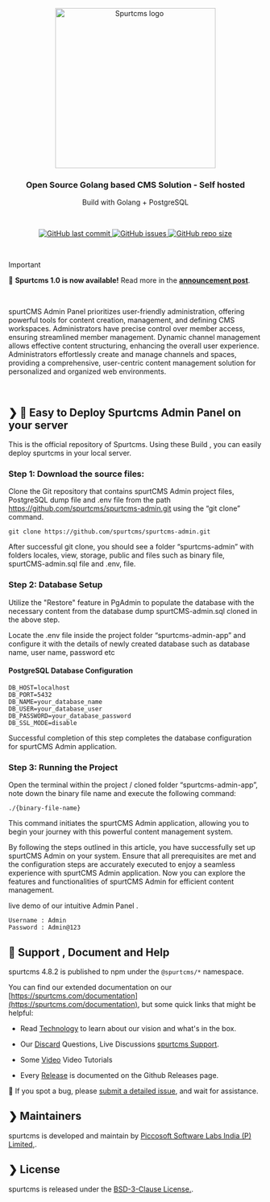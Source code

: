 
<p align="center">
  <a href="https://www.spurtcms.com/#gh-light-mode-only">
    <img src="https://www.spurtcms.com/spurtcms.png" width="318px" alt="Spurtcms logo" />
  </a>
   
</p>
<h3 align="center">Open Source Golang based CMS Solution - Self hosted </h3>
<p align="center"> Build with Golang + PostgreSQL</p>

<br />
<p align="center">
  <a href="https://github.com/spurtcms/spurtcms-admin/releases">
    <img src="https://img.shields.io/github/last-commit/spurtcms/deployment" alt="GitHub last commit" />
  </a>
  <a href="https://github.com/spurtcms/spurtcms-admin/issues">
    <img src="https://img.shields.io/github/issues/spurtcms/deployment" alt="GitHub issues" />
  </a>

  <a href="https://github.com/spurtcms/spurtcms-admin/releases">
    <img src="https://img.shields.io/github/repo-size/spurtcms/deployment?color=orange" alt="GitHub repo size" />
  </a>
</p>
<br />

> [!IMPORTANT]
> 🎉 <strong>Spurtcms 1.0 is now available!</strong> Read more in the <a target="_blank" href="https://www.spurtcms.com/spurtcms-change-log" rel="dofollow"><strong>announcement post</strong></a>.
<br />
<p>
spurtCMS Admin Panel prioritizes user-friendly administration, offering powerful tools for content creation, management, and defining CMS workspaces. Administrators have precise control over member access, ensuring streamlined member management. Dynamic channel management allows effective content structuring, enhancing the overall user experience. Administrators effortlessly create and manage channels and spaces, providing a comprehensive, user-centric content management solution for personalized and organized web environments.
</p>
<br />

## ❯  🚀 Easy to Deploy Spurtcms Admin Panel on your server

This is the official repository of Spurtcms. Using these Build , you can easily deploy spurtcms in your local server.

### Step 1: Download the source files:

Clone the Git repository that contains spurtCMS Admin project files, PostgreSQL dump file and .env file from the path https://github.com/spurtcms/spurtcms-admin.git using the “git clone” command.

```
git clone https://github.com/spurtcms/spurtcms-admin.git
```
After successful git clone, you should see a folder “spurtcms-admin” with folders locales, view, storage, public and files such as binary file, spurtCMS-admin.sql file and  .env, file.


### Step 2: Database Setup

Utilize the "Restore" feature in PgAdmin to populate the database with the necessary content from the database dump spurtCMS-admin.sql cloned in the above step.

Locate the .env file inside the project folder “spurtcms-admin-app” and configure it with the details of newly created database such as database name, user name, password etc

#### PostgreSQL Database Configuration

```
DB_HOST=localhost
DB_PORT=5432
DB_NAME=your_database_name
DB_USER=your_database_user
DB_PASSWORD=your_database_password
DB_SSL_MODE=disable
```

Successful completion of this step completes the database configuration for spurtCMS Admin application.


### Step 3: Running the Project

Open the terminal within the project / cloned folder “spurtcms-admin-app”, note down the binary file name and execute the following command:

```
./{binary-file-name}
```
This command initiates the spurtCMS Admin application, allowing you to begin your journey with this powerful content management system.

 

By following the steps outlined in this article, you have successfully set up spurtCMS Admin on your system. Ensure that all prerequisites are met and the configuration steps are accurately executed to enjoy a seamless experience with spurtCMS Admin application. Now you can explore the features and functionalities of spurtCMS Admin for efficient content management.


live demo of our intuitive Admin Panel .

```
Username : Admin
Password : Admin@123
```


## 🤔 Support , Document and Help

spurtcms 4.8.2 is published to npm under the `@spurtcms/*` namespace.

You can find our extended documentation on our [https://spurtcms.com/documentation](https://spurtcms.com/documentation), but some quick links that might be helpful:

- Read [Technology](https://www.spurtcms.com/opensource-ecommerce-multivendor-nodejs-react-angular) to learn about our vision and what's in the box.

- Our [Discard](https://discord.com/invite/9TNgqUY24N) Questions, Live Discussions [spurtcms Support](https://picco.support).

- Some [Video](https://www.youtube.com/@spurtcms/videos) Video Tutorials 
- Every [Release](https://github.com/spurtcms/spurtcms-admin/releases) is documented on the Github Releases page.

🐞 If you spot a bug, please [submit a detailed issue](https://github.com/spurtcms/spurtcms-admin/issues/new), and wait for assistance.




## ❯ Maintainers
spurtcms is developed and maintain by [Piccosoft Software Labs India (P) Limited,](https://www.piccosoft.com).


## ❯ License

spurtcms is released under the [BSD-3-Clause License.](https://github.com/spurtcms/spurtcms/blob/master/LICENSE).



